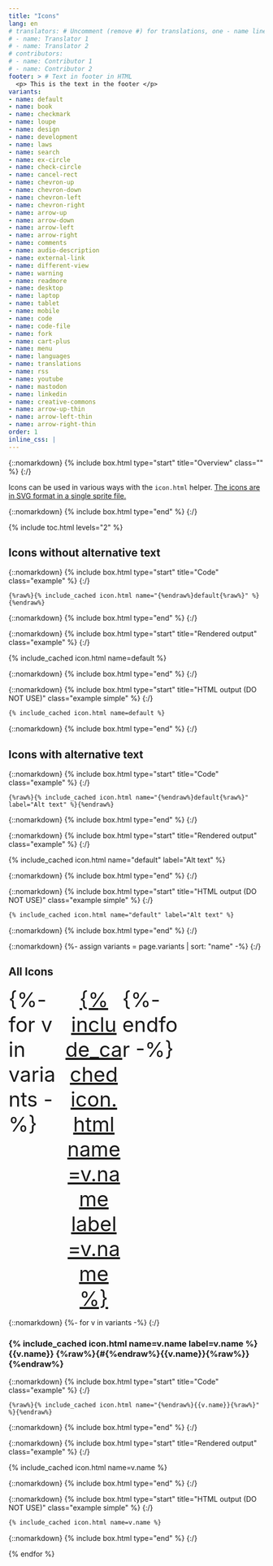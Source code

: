 ```yaml
---
title: "Icons"
lang: en
# translators: # Uncomment (remove #) for translations, one - name line per translator.
# - name: Translator 1
# - name: Translator 2
# contributors:
# - name: Contributor 1
# - name: Contributor 2
footer: > # Text in footer in HTML
  <p> This is the text in the footer </p>
variants:
- name: default
- name: book
- name: checkmark
- name: loupe
- name: design
- name: development
- name: laws
- name: search
- name: ex-circle
- name: check-circle
- name: cancel-rect
- name: chevron-up
- name: chevron-down
- name: chevron-left
- name: chevron-right
- name: arrow-up
- name: arrow-down
- name: arrow-left
- name: arrow-right
- name: comments
- name: audio-description
- name: external-link
- name: different-view
- name: warning
- name: readmore
- name: desktop
- name: laptop
- name: tablet
- name: mobile
- name: code
- name: code-file
- name: fork
- name: cart-plus
- name: menu
- name: languages
- name: translations
- name: rss
- name: youtube
- name: mastodon
- name: linkedin
- name: creative-commons
- name: arrow-up-thin
- name: arrow-left-thin
- name: arrow-right-thin
order: 1
inline_css: |
---
```


{::nomarkdown}
{% include box.html type="start" title="Overview" class="" %}
{:/}

Icons can be used in various ways with the `icon.html` helper. <a href="https://github.com/w3c/wai-website-theme/blob/master/assets/images/icons.svg">The icons are in SVG format in a single sprite file.</a>

{::nomarkdown}
{% include box.html type="end" %}
{:/}

{% include toc.html levels="2" %}

## Icons without alternative text

{::nomarkdown}
{% include box.html type="start" title="Code" class="example" %}
{:/}

```liquid
{%raw%}{% include_cached icon.html name="{%endraw%}default{%raw%}" %}{%endraw%}
```

{::nomarkdown}
{% include box.html type="end" %}
{:/}


{::nomarkdown}
{% include box.html type="start" title="Rendered output" class="example" %}
{:/}

{% include_cached icon.html name=default %}

{::nomarkdown}
{% include box.html type="end" %}
{:/}

{::nomarkdown}
{% include box.html type="start" title="HTML output (DO NOT USE)" class="example simple" %}
{:/}

```html
{% include_cached icon.html name=default %}
```

{::nomarkdown}
{% include box.html type="end" %}
{:/}

## Icons with alternative text

{::nomarkdown}
{% include box.html type="start" title="Code" class="example" %}
{:/}

```liquid
{%raw%}{% include_cached icon.html name="{%endraw%}default{%raw%}" label="Alt text" %}{%endraw%}
```

{::nomarkdown}
{% include box.html type="end" %}
{:/}


{::nomarkdown}
{% include box.html type="start" title="Rendered output" class="example" %}
{:/}

{% include_cached icon.html name="default" label="Alt text" %}

{::nomarkdown}
{% include box.html type="end" %}
{:/}

{::nomarkdown}
{% include box.html type="start" title="HTML output (DO NOT USE)" class="example simple" %}
{:/}

```html
{% include_cached icon.html name="default" label="Alt text" %}
```

{::nomarkdown}
{% include box.html type="end" %}
{:/}

{::nomarkdown}
{%- assign variants = page.variants | sort: "name" -%}
{:/}

## All Icons

<ul style="font-size: 2.5rem; display:grid; grid-template-columns: repeat(auto-fit, minmax(2.5rem, 7rem)); margin: 0;padding: 0;">
{%- for v in variants -%}
  <li style="list-style: none;"><a href="#{{v.name}}" style="display:block; width: 100%; text-align: center;">{% include_cached icon.html name=v.name label=v.name %}</a></li>
{%- endfor -%}
</ul>

{::nomarkdown}
{%- for v in variants -%}
{:/}

### {% include_cached icon.html name=v.name label=v.name %} {{v.name}} {%raw%}{#{%endraw%}{{v.name}}{%raw%}}{%endraw%}

{::nomarkdown}
{% include box.html type="start" title="Code" class="example" %}
{:/}

```liquid
{%raw%}{% include_cached icon.html name="{%endraw%}{{v.name}}{%raw%}" %}{%endraw%}
```

{::nomarkdown}
{% include box.html type="end" %}
{:/}


{::nomarkdown}
{% include box.html type="start" title="Rendered output" class="example" %}
{:/}

{% include_cached icon.html name=v.name %}

{::nomarkdown}
{% include box.html type="end" %}
{:/}

{::nomarkdown}
{% include box.html type="start" title="HTML output (DO NOT USE)" class="example simple" %}
{:/}

```html
{% include_cached icon.html name=v.name %}
```

{::nomarkdown}
{% include box.html type="end" %}
{:/}

{% endfor %}
